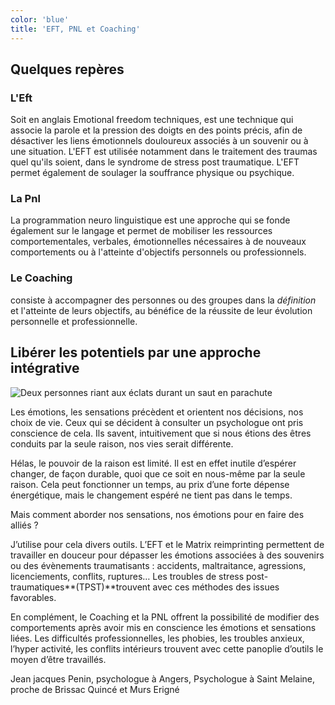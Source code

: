 ```yaml
---
color: 'blue'
title: 'EFT, PNL et Coaching'
---
```

## Quelques repères

### L'Eft

Soit en anglais Emotional freedom techniques, est une technique qui associe la parole et la pression des doigts en des points précis, afin de désactiver les liens émotionnels douloureux associés à un souvenir ou à une situation. L'EFT est utilisée notamment dans le traitement des traumas quel qu'ils soient, dans le syndrome de stress post traumatique. L'EFT permet également de soulager la souffrance physique ou psychique.

### La Pnl

La programmation neuro linguistique est une approche qui se fonde également sur le langage et permet de mobiliser les ressources comportementales, verbales, émotionnelles nécessaires à de nouveaux comportements ou à l'atteinte d'objectifs personnels ou professionnels.

### Le Coaching

consiste à accompagner des personnes ou des groupes dans la *définition* et l'atteinte de leurs objectifs, au bénéfice de la réussite de leur évolution personnelle et professionnelle.

## Libérer les potentiels par une approche intégrative

![Deux personnes riant aux éclats durant un saut en parachute](assets/jakob-owens-udKo35y6LFY-unsplash.jpg "L'approche intégrative libère les potentiels")

Les émotions, les sensations précèdent et orientent nos décisions, nos choix de vie. Ceux qui se décident à consulter un psychologue ont pris conscience de cela. Ils savent, intuitivement que si nous étions des êtres conduits par la seule raison, nos vies serait différente.

Hélas, le pouvoir de la raison est limité. Il est en effet inutile d’espérer changer, de façon durable, quoi que ce soit en nous-même par la seule raison. Cela peut fonctionner un temps, au prix d’une forte dépense énergétique, mais le changement espéré ne tient pas dans le temps.

Mais comment aborder nos sensations, nos émotions pour en faire des alliés ?

J’utilise pour cela divers outils. L’EFT et le Matrix reimprinting permettent de travailler en douceur pour dépasser les émotions associées à des souvenirs ou des évènements traumatisants : accidents, maltraitance, agressions, licenciements, conflits, ruptures… Les troubles de stress post-traumatiques**(TPST)**trouvent avec ces méthodes des issues favorables.

En complément, le Coaching et la PNL offrent la possibilité de modifier des comportements après avoir mis en conscience les émotions et sensations liées. Les difficultés professionnelles, les phobies, les troubles anxieux, l’hyper activité, les conflits intérieurs trouvent avec cette panoplie d’outils le moyen d’être travaillés.

Jean jacques Penin, psychologue à Angers, Psychologue à Saint Melaine, proche de Brissac Quincé et Murs Erigné
